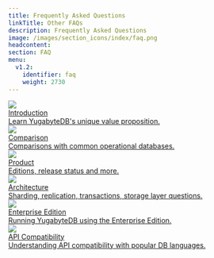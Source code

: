 ```yaml
---
title: Frequently Asked Questions
linkTitle: Other FAQs
description: Frequently Asked Questions
image: /images/section_icons/index/faq.png
headcontent:
section: FAQ
menu:
  v1.2:
    identifier: faq
    weight: 2730
---
```


<div class="row">
  <div class="col-12 col-md-6 col-lg-12 col-xl-6">
    <a class="section-link icon-offset" href="../introduction/">
      <div class="head">
        <img class="icon" src="/images/section_icons/index/introduction.png" aria-hidden="true" />       
        <div class="title">Introduction</div>
      </div>
      <div class="body">
        Learn YugabyteDB's unique value proposition.
      </div>
    </a>
  </div>

  <div class="col-12 col-md-6 col-lg-12 col-xl-6">
    <a class="section-link icon-offset" href="../comparisons/">
      <div class="head">
        <img class="icon" src="/images/section_icons/index/comparisons.png" aria-hidden="true" />     
        <div class="title">Comparison</div>
      </div>
      <div class="body">
        Comparisons with common operational databases.
      </div>
    </a>
  </div>

  <div class="col-12 col-md-6 col-lg-12 col-xl-6">
    <a class="section-link icon-offset" href="product/">
      <div class="head">
        <img class="icon" src="/images/section_icons/introduction/core_features.png" aria-hidden="true" />       
        <div class="title">Product</div>
      </div>
      <div class="body">
        Editions, release status and more.
      </div>
    </a>
  </div>

  <div class="col-12 col-md-6 col-lg-12 col-xl-6">
    <a class="section-link icon-offset" href="architecture/">
      <div class="head">
        <img class="icon" src="/images/section_icons/index/architecture.png" aria-hidden="true" />     
        <div class="title">Architecture</div>
      </div>
      <div class="body">
        Sharding, replication, transactions, storage layer questions.
      </div>
    </a>
  </div>

  <div class="col-12 col-md-6 col-lg-12 col-xl-6">
    <a class="section-link icon-offset" href="enterprise-edition/">
      <div class="head">
        <img class="icon" src="/images/section_icons/manage/enterprise.png" aria-hidden="true" />      
        <div class="title">Enterprise Edition</div>
      </div>
      <div class="body">
        Running YugabyteDB using the Enterprise Edition.
      </div>
    </a>
  </div>

  <div class="col-12 col-md-6 col-lg-12 col-xl-6">
    <a class="section-link icon-offset" href="compatibility/">
      <div class="head">
        <img class="icon" src="/images/section_icons/index/api.png" aria-hidden="true" />    
        <div class="title">API Compatibility</div>
      </div>
      <div class="body">
        Understanding API compatibility with popular DB languages.
      </div>
    </a>
  </div>
</div>
